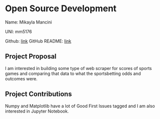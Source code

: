 # Open Source Development

Name: Mikayla Mancini

UNI: mm5176

Github: [link](https://github.com/mikaylamancini1)
GitHub README: [link](https://github.com/mikaylamancini1/mikaylamancini1/blob/main/README.md)



## Project Proposal
I am interested in building some type of web scraper for scores of sports games and comparing that data to what the sportsbetting odds and outcomes were.

## Project Contributions
Numpy and Matplotlib have a lot of Good First Issues tagged and I am also interested in Jupyter Notebook.
